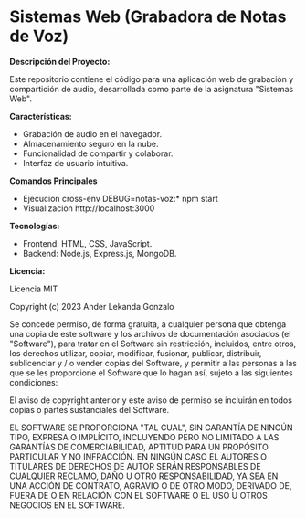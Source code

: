 # Sistemas Web (Grabadora de Notas de Voz)

**Descripción del Proyecto:**

Este repositorio contiene el código para una aplicación web de grabación y compartición de audio, desarrollada como parte de la asignatura "Sistemas Web".

**Características:**

- Grabación de audio en el navegador.
- Almacenamiento seguro en la nube.
- Funcionalidad de compartir y colaborar.
- Interfaz de usuario intuitiva.

**Comandos Principales**

- Ejecucion cross-env DEBUG=notas-voz:* npm start
- Visualizacion http://localhost:3000

**Tecnologías:**

- Frontend: HTML, CSS, JavaScript.
- Backend: Node.js, Express.js, MongoDB.

**Licencia:**

Licencia MIT

Copyright (c) 2023 Ander Lekanda Gonzalo

Se concede permiso, de forma gratuita, a cualquier persona que obtenga una copia
de este software y los archivos de documentación asociados (el "Software"), para tratar
en el Software sin restricción, incluidos, entre otros, los derechos
utilizar, copiar, modificar, fusionar, publicar, distribuir, sublicenciar y / o vender
copias del Software, y permitir a las personas a las que se les proporcione el Software que lo hagan
así, sujeto a las siguientes condiciones:

El aviso de copyright anterior y este aviso de permiso se incluirán en todos
copias o partes sustanciales del Software.

EL SOFTWARE SE PROPORCIONA "TAL CUAL", SIN GARANTÍA DE NINGÚN TIPO, EXPRESA O
IMPLÍCITO, INCLUYENDO PERO NO LIMITADO A LAS GARANTÍAS DE COMERCIABILIDAD,
APTITUD PARA UN PROPÓSITO PARTICULAR Y NO INFRACCIÓN. EN NINGÚN CASO EL
AUTORES O TITULARES DE DERECHOS DE AUTOR SERÁN RESPONSABLES DE CUALQUIER RECLAMO, DAÑO U OTRO
RESPONSABILIDAD, YA SEA EN UNA ACCIÓN DE CONTRATO, AGRAVIO O DE OTRO MODO, DERIVADO DE,
FUERA DE O EN RELACIÓN CON EL SOFTWARE O EL USO U OTROS NEGOCIOS EN EL
SOFTWARE.
